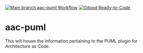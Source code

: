 [![Main branch aac-puml Workflow](https://github.com/DevOps-MBSE/aac-puml/actions/workflows/main-branch.yml/badge.svg)](https://github.com/DevOps-MBSE/aac-puml/actions/workflows/main-branch.yml)
[![Gitpod Ready-to-Code](https://img.shields.io/badge/Gitpod-Ready--to--Code-blue?logo=gitpod)](https://gitpod.io/from-referrer/)

# aac-puml
This will house the information pertaining to the PUML plugin for Architecture as Code.   
